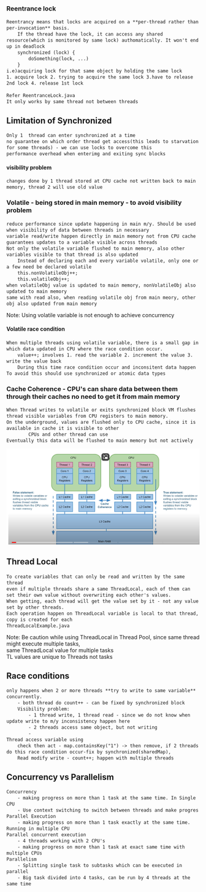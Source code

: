
### Reentrance lock
    Reentrancy means that locks are acquired on a **per-thread rather than per-invocation** basis.
        If the thread have the lock, it can access any shared resource(which is monitored by same lock) authomatically. It won't end up in deadlock
        synchronized (lock) {
            doSomething(lock, ...)
        }
    i.e)acquiring lock for that same object by holding the same lock
    1. acquire lock 2. trying to acquire the same lock 3.have to release 2nd lock 4. release 1st lock
    
    Refer ReentranceLock.java
    It only works by same thread not between threads

## Limitation of Synchronized
    Only 1  thread can enter synchronized at a time
    no guarantee on which order thread get access(this leads to starvation for some threads) - we can use locks to overcome this
    performance overhead when enterimg and exiting sync blocks
#### visibility problem
    changes done by 1 thread stored at CPU cache not written back to main memory, thread 2 will use old value
### Volatile - being stored in main memory - to avoid visibility problem
    reduce performance since update happening in main m/y. Should be used when visibility of data between threads in necessary
    variable read/write happen directly in main memory not from CPU cache
    guarantees updates to a variable visible across threads
    Not only the volatile variable flushed to main memory, also other variables visible to that thread is also updated
        Instead of declaring each and every variable volatile, only one or a few need be declared volatile
        this.nonVolatileObj++;
        this.volatileObj++;
    when volatileObj value is updated to main memory, nonVolatileObj also updated to main memory
    same with read also, when reading volatile obj from main meory, other obj also updated from main memory
Note: Using volatile variable is not enough to achieve concurrency
#### Volatile race condition
    When multiple threads using volatile variable, there is a small gap in which data updated in CPU where the race condition occur.
        value++; involves 1. read the variable 2. increment the value 3. write the value back
        During this time race condition occur and inconsitent data happen
    To avoid this should use synchronized or atomic data types
### Cache Coherence - CPU's can share data between them through their caches no need to get it from main memory
    When Thread writes to volatile or exits synchronized block VM flushes thread visible variables from CPU registers to main memory.
    On the underground, values are flushed only to CPU cache, since it is available in cache it is visible to other 
            CPUs and other thread can use
    Eventually this data will be flushed to main memory but not actively
![img_4.png](img_4.png)

## Thread Local
    To create variables that can only be read and written by the same thread
    even if multiple threads share a same ThreadLocal, each of them can set their own value without overwriting each other's values. 
    When getting, each thread will get the value set by it - not any value set by other threads.
    Each operation happen on ThreadLocal variable is local to that thread, copy is created for each
    ThreadLocalExample.java
Note: Be caution while using ThreadLocal in Thread Pool, since same thread might execute multiple tasks,\
same ThreadLocal value for multiple tasks\
TL values are unique to Threads not tasks

## Race conditions
    only happens when 2 or more threads **try to write to same variable** concurrently. 
        - both thread do count++ - can be fixed by synchronized block
        Visibility problem:
            - 1 thread write, 1 thread read - since we do not know when update write to m/y inconsistency happen here
            - 2 threads access same object, but not writing
            - 
    Thread access variable using
        check then act - map.containsKey("1") -> then remove, if 2 threads do this race condition occur-fix by synchronized(sharedMap),  
        Read modify write - count++; happen with multiple threads
## Concurrency vs Parallelism
    Concurrency
        - making progress on more than 1 task at the same time. In Single CPU
        - Use context switching to switch between threads and make progres
    Parallel Execution
        - making progress on more than 1 task exactly at the same time. Running in multiple CPU
    Parallel concurrent execution
        - 4 threads working with 2 CPU's
        - making progress on more than 1 task at exact same time with multiple CPUs
    Parallelism
        - Splitting single task to subtasks which can be executed in parallel
        - Big task divided into 4 tasks, can be run by 4 threads at the same time


    